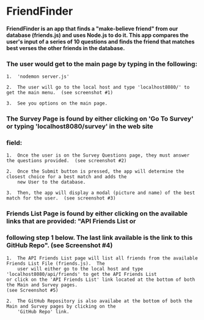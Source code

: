 # FriendFinder

####  FriendFinder is an app that finds a "make-believe friend" from our database (friends.js) and uses Node.js to do it.  This app compares the user's input of a series of 10 questions and finds the friend that matches best verses the other friends in the database.

### The user would get to the main page by typing in the following: 

    1.  'nodemon server.js'

    2.  The user will go to the local host and type 'localhost8080/' to get the main menu.  (see screenshot #1)

    3.  See you options on the main page.
        
### The Survey Page is found by either clicking on 'Go To Survey' or typing 'localhost8080/survey' in the web site 
### field:

    1.  Once the user is on the Survey Questions page, they must answer the questions provided.  (see screenshot #2)
    
    2.  Once the Submit button is pressed, the app will determine the closest choice for a best match and adds the 
    	new User to the database.
	
    3.  Then, the app will display a modal (picture and name) of the best match for the user.  (see screenshot #3)

### Friends List Page is found by either clicking on the available links that are provided: "API Friends List or 
### following step 1 below.  The last link available is the link to this GitHub Repo".  (see Screenshot #4)

    1.  The API Friends List page will list all friends from the available Friends List File (friends.js).  The 
    	user will either go to the local host and type 'localhost8080/api/friends' to get the API Friends List 
	or click on the 'API Friends List' link located at the bottom of both the Main and Survey pages.  
	(see Screenshot #5)
	
    2.  The GitHub Repository is also availabe at the bottom of both the Main and Survey pages by clicking on the 
    	'GitHub Repo' link.  
